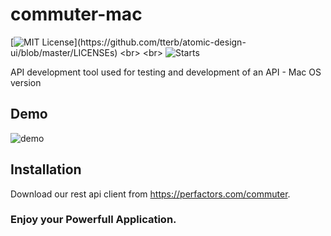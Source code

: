 # commuter-mac

[![MIT License](https://img.shields.io/apm/l/atomic-design-ui.svg?)](https://github.com/tterb/atomic-design-ui/blob/master/LICENSEs)
<br>
<br>
![Starts](https://shields.io/github/stars/zaidajani/commuter-mac?style=social)


API development tool used for testing and development of an API - Mac OS version


## Demo 

![demo](./demo.png)

## Installation

Download our rest api client from https://perfactors.com/commuter.

### Enjoy your Powerfull Application.
